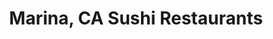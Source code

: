 ---
layout: city
title: Marina, CA Sushi Restaurants
permalink: /california/marina/
stateAbbr: CA
stateName: California
cityName: Marina

---